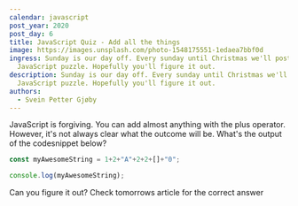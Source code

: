 ```yaml
---
calendar: javascript
post_year: 2020
post_day: 6
title: JavaScript Quiz - Add all the things
image: https://images.unsplash.com/photo-1548175551-1edaea7bbf0d
ingress: Sunday is our day off. Every sunday until Christmas we'll post a
  JavaScript puzzle. Hopefully you'll figure it out.
description: Sunday is our day off. Every sunday until Christmas we'll post a
  JavaScript puzzle. Hopefully you'll figure it out.
authors:
  - Svein Petter Gjøby
---
```

JavaScript is forgiving. You can add almost anything with the plus operator. However, it's not always clear what the outcome will be. What's the output of the codesnippet below? 

```javascript
const myAwesomeString = 1+2+"A"+2+2+[]+"0";

console.log(myAwesomeString);
```

Can you figure it out? Check tomorrows article for the correct answer
